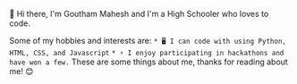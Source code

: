 👋 Hi there, I'm Goutham Mahesh and I'm a High Schooler who loves to code.

Some of my hobbies and interests are:
`* 🖥️ I can code with using Python, HTML, CSS, and Javascript`
`* ⚡ I enjoy participating in hackathons and have won a few.`
These are some things about me, thanks for reading about me! 😊
